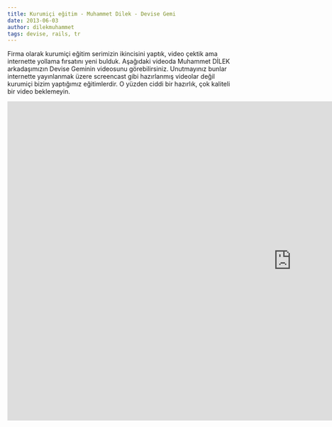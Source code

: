 ```yaml
---
title: Kurumiçi eğitim - Muhammet Dilek - Devise Gemi
date: 2013-06-03
author: dilekmuhammet
tags: devise, rails, tr
---
```


Firma olarak kurumiçi eğitim serimizin ikincisini yaptık, video çektik ama internette yollama fırsatını yeni bulduk. Aşağıdaki videoda Muhammet DİLEK arkadaşımızın Devise Geminin videosunu görebilirsiniz. Unutmayınız bunlar internette yayınlanmak üzere screencast gibi hazırlanmış videolar değil kurumiçi bizim yaptığımız eğitimlerdir. O yüzden ciddi bir hazırlık, çok kaliteli bir video beklemeyin.

<iframe width="1280" height="720" src="https://www.youtube.com/embed/rZVo5V5NNZY" frameborder="0" allowfullscreen></iframe>


